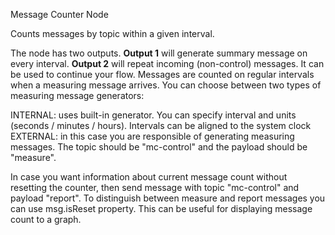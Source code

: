Message Counter Node

Counts messages by topic within a given interval.

The node has two outputs. <b>Output 1</b> will generate summary message on every interval. <b>Output 2</b> will repeat incoming (non-control) messages. It can be used to continue your flow. 
Messages are counted on regular intervals when a measuring message arrives. You can choose between two types of measuring message generators:

INTERNAL: uses built-in generator. You can specify interval and units (seconds / minutes / hours). Intervals can be aligned to the system clock
EXTERNAL: in this case you are responsible of generating measuring messages. The topic should be "mc-control" and the payload should be "measure".

In case you want information about current message count without resetting the counter, then send message with topic "mc-control" and payload "report". To distinguish between measure and report messages you can use msg.isReset property. This can be useful for displaying message count to a graph.
